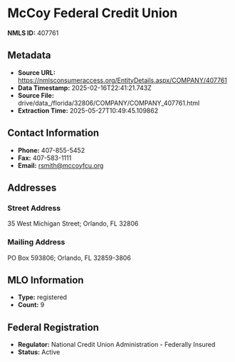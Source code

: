 # McCoy Federal Credit Union

**NMLS ID:** 407761

## Metadata
- **Source URL:** https://nmlsconsumeraccess.org/EntityDetails.aspx/COMPANY/407761
- **Data Timestamp:** 2025-02-16T22:41:21.743Z
- **Source File:** drive/data_/florida/32806/COMPANY/COMPANY_407761.html
- **Extraction Time:** 2025-05-27T10:49:45.109862

## Contact Information
- **Phone:** 407-855-5452
- **Fax:** 407-583-1111
- **Email:** rsmith@mccoyfcu.org

## Addresses
### Street Address
35 West Michigan Street; Orlando, FL 32806

### Mailing Address
PO Box 593806; Orlando, FL 32859-3806

## MLO Information
- **Type:** registered
- **Count:** 9

## Federal Registration
- **Regulator:** National Credit Union Administration - Federally Insured
- **Status:** Active
